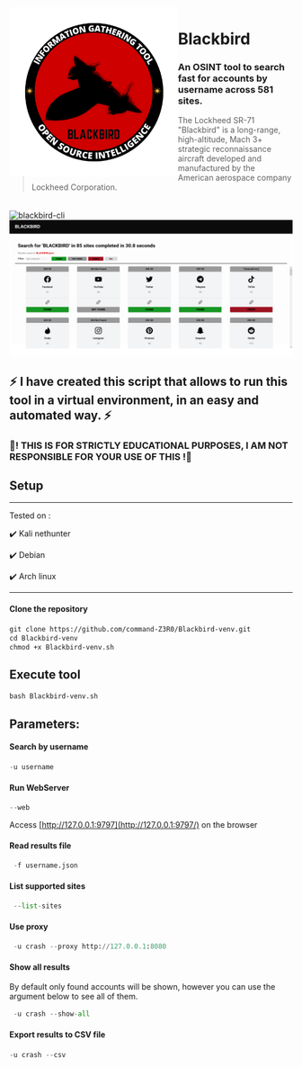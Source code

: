 <img alt="blackbird-logo" align="left" width="300" height="300" src="https://raw.githubusercontent.com/p1ngul1n0/badges/main/badges/22.png">
<h1>Blackbird</h1>

### An OSINT tool to search fast for accounts by username across 581 sites.
> The Lockheed SR-71 "Blackbird" is a long-range, high-altitude, Mach 3+ strategic reconnaissance aircraft developed and manufactured by the American aerospace company Lockheed Corporation.

</br>

<img alt="blackbird-cli" align="center" src="https://raw.githubusercontent.com/command-Z3R0/Blackbird-venv/main/blackbird_venv.png">
<img alt="blackbird-web" align="center" src="https://raw.githubusercontent.com/p1ngul1n0/src/master/blackbird_web.png">

##  ⚡ **I have created this script that allows to run this tool in a virtual environment, in an easy and automated way.** ⚡
### 🚧! THIS IS FOR STRICTLY EDUCATIONAL PURPOSES, I AM NOT RESPONSIBLE FOR YOUR USE OF THIS !🚧


## Setup
--------------------------------------------
Tested on :

:heavy_check_mark: Kali nethunter


:heavy_check_mark: Debian


:heavy_check_mark: Arch linux

--------------------------------------------

#### Clone the repository
```shell
git clone https://github.com/command-Z3R0/Blackbird-venv.git
cd Blackbird-venv
chmod +x Blackbird-venv.sh
```
## Execute tool
```shell
bash Blackbird-venv.sh
```
## Parameters:

#### Search by username
```python
-u username
```
#### Run WebServer
```python
--web
```
Access [http://127.0.0.1:9797](http://127.0.0.1:9797/) on the browser

#### Read results file
```python
 -f username.json
```
#### List supported sites
```python
 --list-sites
```
#### Use proxy
```python
 -u crash --proxy http://127.0.0.1:8080
```
#### Show all results
By default only found accounts will be shown, however you can use the argument below to see all of them.
```python
 -u crash --show-all
```
#### Export results to CSV file
```python
-u crash --csv
```

